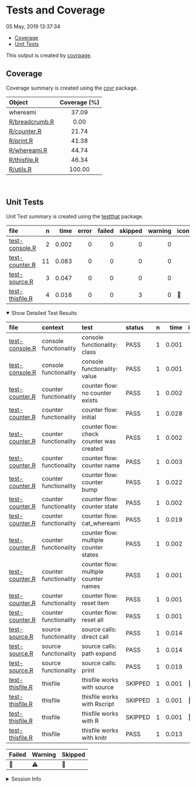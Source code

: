 Tests and Coverage
================
05 May, 2019 13:37:34

  - [Coverage](#coverage)
  - [Unit Tests](#unit-tests)

This output is created by
[covrpage](https://github.com/metrumresearchgroup/covrpage).

## Coverage

Coverage summary is created using the
[covr](https://github.com/r-lib/covr) package.

| Object                              | Coverage (%) |
| :---------------------------------- | :----------: |
| whereami                            |    37.09     |
| [R/breadcrumb.R](../R/breadcrumb.R) |     0.00     |
| [R/counter.R](../R/counter.R)       |    21.74     |
| [R/print.R](../R/print.R)           |    41.38     |
| [R/whereami.R](../R/whereami.R)     |    44.74     |
| [R/thisfile.R](../R/thisfile.R)     |    46.34     |
| [R/utils.R](../R/utils.R)           |    100.00    |

<br>

## Unit Tests

Unit Test summary is created using the
[testthat](https://github.com/r-lib/testthat)
package.

| file                                        |  n |  time | error | failed | skipped | warning | icon |
| :------------------------------------------ | -: | ----: | ----: | -----: | ------: | ------: | :--- |
| [test-console.R](testthat/test-console.R)   |  2 | 0.002 |     0 |      0 |       0 |       0 |      |
| [test-counter.R](testthat/test-counter.R)   | 11 | 0.083 |     0 |      0 |       0 |       0 |      |
| [test-source.R](testthat/test-source.R)     |  3 | 0.047 |     0 |      0 |       0 |       0 |      |
| [test-thisfile.R](testthat/test-thisfile.R) |  4 | 0.016 |     0 |      0 |       3 |       0 | 🔶    |

<details open>

<summary> Show Detailed Test Results
</summary>

| file                                                | context               | test                                    | status  | n |  time | icon |
| :-------------------------------------------------- | :-------------------- | :-------------------------------------- | :------ | -: | ----: | :--- |
| [test-console.R](testthat/test-console.R#L8)        | console functionality | console functionality: class            | PASS    | 1 | 0.001 |      |
| [test-console.R](testthat/test-console.R#L12)       | console functionality | console functionality: value            | PASS    | 1 | 0.001 |      |
| [test-counter.R](testthat/test-counter.R#L7)        | counter functionality | counter flow: no counter exists         | PASS    | 1 | 0.002 |      |
| [test-counter.R](testthat/test-counter.R#L13)       | counter functionality | counter flow: initial                   | PASS    | 1 | 0.028 |      |
| [test-counter.R](testthat/test-counter.R#L17)       | counter functionality | counter flow: check counter was created | PASS    | 1 | 0.002 |      |
| [test-counter.R](testthat/test-counter.R#L21)       | counter functionality | counter flow: counter name              | PASS    | 1 | 0.003 |      |
| [test-counter.R](testthat/test-counter.R#L25)       | counter functionality | counter flow: counter bump              | PASS    | 1 | 0.022 |      |
| [test-counter.R](testthat/test-counter.R#L29)       | counter functionality | counter flow: counter state             | PASS    | 1 | 0.002 |      |
| [test-counter.R](testthat/test-counter.R#L33)       | counter functionality | counter flow: cat\_whereami             | PASS    | 1 | 0.019 |      |
| [test-counter.R](testthat/test-counter.R#L37_L38)   | counter functionality | counter flow: multiple counter states   | PASS    | 1 | 0.002 |      |
| [test-counter.R](testthat/test-counter.R#L42)       | counter functionality | counter flow: multiple counter names    | PASS    | 1 | 0.001 |      |
| [test-counter.R](testthat/test-counter.R#L47)       | counter functionality | counter flow: reset item                | PASS    | 1 | 0.001 |      |
| [test-counter.R](testthat/test-counter.R#L52)       | counter functionality | counter flow: reset all                 | PASS    | 1 | 0.001 |      |
| [test-source.R](testthat/test-source.R#L7)          | source functionality  | source calls: direct call               | PASS    | 1 | 0.014 |      |
| [test-source.R](testthat/test-source.R#L11)         | source functionality  | source calls: path expand               | PASS    | 1 | 0.014 |      |
| [test-source.R](testthat/test-source.R#L15)         | source functionality  | source calls: print                     | PASS    | 1 | 0.019 |      |
| [test-thisfile.R](testthat/test-thisfile.R#L7)      | thisfile              | thisfile works with source              | SKIPPED | 1 | 0.001 | 🔶    |
| [test-thisfile.R](testthat/test-thisfile.R#L13)     | thisfile              | thisfile works with Rscript             | SKIPPED | 1 | 0.001 | 🔶    |
| [test-thisfile.R](testthat/test-thisfile.R#L21)     | thisfile              | thisfile works with R                   | SKIPPED | 1 | 0.001 | 🔶    |
| [test-thisfile.R](testthat/test-thisfile.R#L31_L35) | thisfile              | thisfile works with knitr               | PASS    | 1 | 0.013 |      |

| Failed | Warning | Skipped |
| :----- | :------ | :------ |
| 🛑      | ⚠️      | 🔶       |

</details>

<details>

<summary> Session Info </summary>

| Field    | Value                               |
| :------- | :---------------------------------- |
| Version  | R version 3.5.1 (2018-07-02)        |
| Platform | x86\_64-apple-darwin15.6.0 (64-bit) |
| Running  | macOS 10.14.4                       |
| Language | en\_US                              |
| Timezone | America/New\_York                   |

| Package  | Version |
| :------- | :------ |
| testthat | 2.0.1   |
| covr     | 3.2.1   |
| covrpage | 0.0.70  |

</details>

<!--- Final Status : skipped/warning --->
